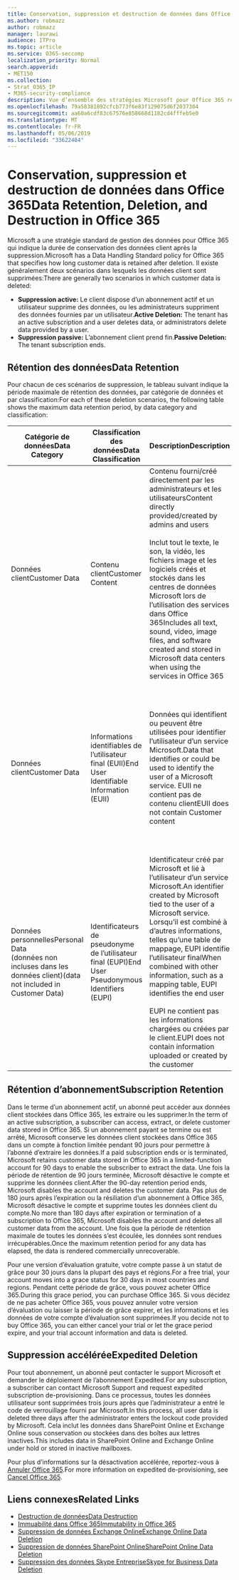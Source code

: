 ```yaml
---
title: Conservation, suppression et destruction de données dans Office 365
ms.author: robmazz
author: robmazz
manager: laurawi
audience: ITPro
ms.topic: article
ms.service: O365-seccomp
localization_priority: Normal
search.appverid:
- MET150
ms.collection:
- Strat_O365_IP
- M365-security-compliance
description: Vue d’ensemble des stratégies Microsoft pour Office 365 relatives à la rétention, la suppression et la destruction des données.
ms.openlocfilehash: 79a58381892cfcb773f6e83f129075d6f2037304
ms.sourcegitcommit: aa60a6cdf83c67576e858668d1182cd4fffeb5e0
ms.translationtype: MT
ms.contentlocale: fr-FR
ms.lasthandoff: 05/06/2019
ms.locfileid: "33622484"
---
```

# <a name="data-retention-deletion-and-destruction-in-office-365"></a><span data-ttu-id="b5daf-103">Conservation, suppression et destruction de données dans Office 365</span><span class="sxs-lookup"><span data-stu-id="b5daf-103">Data Retention, Deletion, and Destruction in Office 365</span></span>

<span data-ttu-id="b5daf-104">Microsoft a une stratégie standard de gestion des données pour Office 365 qui indique la durée de conservation des données client après la suppression.</span><span class="sxs-lookup"><span data-stu-id="b5daf-104">Microsoft has a Data Handling Standard policy for Office 365 that specifies how long customer data is retained after deletion.</span></span> <span data-ttu-id="b5daf-105">Il existe généralement deux scénarios dans lesquels les données client sont supprimées:</span><span class="sxs-lookup"><span data-stu-id="b5daf-105">There are generally two scenarios in which customer data is deleted:</span></span>

- <span data-ttu-id="b5daf-106">**Suppression active:** Le client dispose d’un abonnement actif et un utilisateur supprime des données, ou les administrateurs suppriment des données fournies par un utilisateur.</span><span class="sxs-lookup"><span data-stu-id="b5daf-106">**Active Deletion:** The tenant has an active subscription and a user deletes data, or administrators delete data provided by a user.</span></span>
- <span data-ttu-id="b5daf-107">**Suppression passive:** L’abonnement client prend fin.</span><span class="sxs-lookup"><span data-stu-id="b5daf-107">**Passive Deletion:** The tenant subscription ends.</span></span>

## <a name="data-retention"></a><span data-ttu-id="b5daf-108">Rétention des données</span><span class="sxs-lookup"><span data-stu-id="b5daf-108">Data Retention</span></span>

<span data-ttu-id="b5daf-109">Pour chacun de ces scénarios de suppression, le tableau suivant indique la période maximale de rétention des données, par catégorie de données et par classification:</span><span class="sxs-lookup"><span data-stu-id="b5daf-109">For each of these deletion scenarios, the following table shows the maximum data retention period, by data category and classification:</span></span>

| <span data-ttu-id="b5daf-110">Catégorie de données</span><span class="sxs-lookup"><span data-stu-id="b5daf-110">Data Category</span></span> | <span data-ttu-id="b5daf-111">Classification des données</span><span class="sxs-lookup"><span data-stu-id="b5daf-111">Data Classification</span></span> | <span data-ttu-id="b5daf-112">Description</span><span class="sxs-lookup"><span data-stu-id="b5daf-112">Description</span></span> | <span data-ttu-id="b5daf-113">Exemples</span><span class="sxs-lookup"><span data-stu-id="b5daf-113">Examples</span></span> | <span data-ttu-id="b5daf-114">Période de rétention</span><span class="sxs-lookup"><span data-stu-id="b5daf-114">Retention Period</span></span> |
|-----------------|-----------------|-----------------|----------------------------------|-------------------------------|
| <span data-ttu-id="b5daf-115">Données client</span><span class="sxs-lookup"><span data-stu-id="b5daf-115">Customer Data</span></span> | <span data-ttu-id="b5daf-116">Contenu client</span><span class="sxs-lookup"><span data-stu-id="b5daf-116">Customer Content</span></span>| <span data-ttu-id="b5daf-117">Contenu fourni/créé directement par les administrateurs et les utilisateurs</span><span class="sxs-lookup"><span data-stu-id="b5daf-117">Content directly provided/created by admins and users</span></span> <br><br> <span data-ttu-id="b5daf-118">Inclut tout le texte, le son, la vidéo, les fichiers image et les logiciels créés et stockés dans les centres de données Microsoft lors de l’utilisation des services dans Office 365</span><span class="sxs-lookup"><span data-stu-id="b5daf-118">Includes all text, sound, video, image files, and software created and stored in Microsoft data centers when using the services in Office 365</span></span> | <span data-ttu-id="b5daf-119">Exemples des applications Office 365 les plus couramment utilisées qui permettent aux utilisateurs de créer des données: Word, Excel, PowerPoint, Outlook et OneNote</span><span class="sxs-lookup"><span data-stu-id="b5daf-119">Examples of the most commonly used Office 365 applications that allow users to author data include Word, Excel, PowerPoint, Outlook, and OneNote</span></span> <br><br> <span data-ttu-id="b5daf-120">Le contenu du client inclut également les secrets fournis par le client (mots de passe, certificats, clés de chiffrement, clés de stockage).</span><span class="sxs-lookup"><span data-stu-id="b5daf-120">Customer content also includes customer-owned/provided secrets (passwords, certificates, encryption keys, storage keys)</span></span> | <span data-ttu-id="b5daf-121">**Scénario de suppression active:** au plus 30 jours</span><span class="sxs-lookup"><span data-stu-id="b5daf-121">**Active Deletion Scenario:** at most 30 days</span></span> <br><br> <span data-ttu-id="b5daf-122">**Scénario de suppression passive:** au plus 180 jours</span><span class="sxs-lookup"><span data-stu-id="b5daf-122">**Passive Deletion Scenario:** at most 180 days</span></span> |
| <span data-ttu-id="b5daf-123">Données client</span><span class="sxs-lookup"><span data-stu-id="b5daf-123">Customer Data</span></span> | <span data-ttu-id="b5daf-124">Informations identifiables de l’utilisateur final (EUII)</span><span class="sxs-lookup"><span data-stu-id="b5daf-124">End User Identifiable Information (EUII)</span></span> | <span data-ttu-id="b5daf-125">Données qui identifient ou peuvent être utilisées pour identifier l’utilisateur d’un service Microsoft.</span><span class="sxs-lookup"><span data-stu-id="b5daf-125">Data that identifies or could be used to identify the user of a Microsoft service.</span></span> <span data-ttu-id="b5daf-126">EUII ne contient pas de contenu client</span><span class="sxs-lookup"><span data-stu-id="b5daf-126">EUII does not contain Customer content</span></span> | <span data-ttu-id="b5daf-127">Nom d’utilisateur ou nom d’affichage (domaine\nom_utilisateur)</span><span class="sxs-lookup"><span data-stu-id="b5daf-127">User name or display name (DOMAIN\UserName)</span></span> <br><br> <span data-ttu-id="b5daf-128">Nom d’utilisateur principal (nom @ domaine)</span><span class="sxs-lookup"><span data-stu-id="b5daf-128">User principal name (name@domain)</span></span> <br><br>  <span data-ttu-id="b5daf-129">Adresses IP spécifiques de l’utilisateur</span><span class="sxs-lookup"><span data-stu-id="b5daf-129">User-specific IP addresses</span></span> | <span data-ttu-id="b5daf-130">**Scénario de suppression active:** au plus 180 jours (seule une action de l’administrateur client)</span><span class="sxs-lookup"><span data-stu-id="b5daf-130">**Active Deletion Scenario:** at most 180 days (only a tenant administrator action)</span></span> <br><br> <span data-ttu-id="b5daf-131">**Scénario de suppression passive:** au plus 180 jours</span><span class="sxs-lookup"><span data-stu-id="b5daf-131">**Passive Deletion Scenario:** at most 180 days</span></span> |
| <span data-ttu-id="b5daf-132">Données personnelles</span><span class="sxs-lookup"><span data-stu-id="b5daf-132">Personal Data</span></span> <br> <span data-ttu-id="b5daf-133">(données non incluses dans les données client)</span><span class="sxs-lookup"><span data-stu-id="b5daf-133">(data not included in Customer Data)</span></span> | <span data-ttu-id="b5daf-134">Identificateurs de pseudonyme de l’utilisateur final (EUPI)</span><span class="sxs-lookup"><span data-stu-id="b5daf-134">End User Pseudonymous Identifiers (EUPI)</span></span> | <span data-ttu-id="b5daf-135">Identificateur créé par Microsoft et lié à l’utilisateur d’un service Microsoft.</span><span class="sxs-lookup"><span data-stu-id="b5daf-135">An identifier created by Microsoft tied to the user of a Microsoft service.</span></span> <span data-ttu-id="b5daf-136">Lorsqu’il est combiné à d’autres informations, telles qu’une table de mappage, EUPI identifie l’utilisateur final</span><span class="sxs-lookup"><span data-stu-id="b5daf-136">When combined with other information, such as a mapping table, EUPI identifies the end user</span></span> <br><br> <span data-ttu-id="b5daf-137">EUPI ne contient pas les informations chargées ou créées par le client.</span><span class="sxs-lookup"><span data-stu-id="b5daf-137">EUPI does not contain information uploaded or created by the customer</span></span> | <span data-ttu-id="b5daf-138">GUID d’utilisateur, PUIDs ou sid</span><span class="sxs-lookup"><span data-stu-id="b5daf-138">User GUIDs, PUIDs, or SIDs</span></span> <br><br> <span data-ttu-id="b5daf-139">ID de session</span><span class="sxs-lookup"><span data-stu-id="b5daf-139">Session IDs</span></span> | <span data-ttu-id="b5daf-140">**Scénario de suppression active:** au plus 30 jours</span><span class="sxs-lookup"><span data-stu-id="b5daf-140">**Active Deletion Scenario:** at most 30 days</span></span> <br><br> <span data-ttu-id="b5daf-141">**Scénario de suppression passive:** au plus 180 jours</span><span class="sxs-lookup"><span data-stu-id="b5daf-141">**Passive Deletion Scenario:** at most 180 days</span></span> |

## <a name="subscription-retention"></a><span data-ttu-id="b5daf-142">Rétention d’abonnement</span><span class="sxs-lookup"><span data-stu-id="b5daf-142">Subscription Retention</span></span>

<span data-ttu-id="b5daf-143">Dans le terme d’un abonnement actif, un abonné peut accéder aux données client stockées dans Office 365, les extraire ou les supprimer.</span><span class="sxs-lookup"><span data-stu-id="b5daf-143">In the term of an active subscription, a subscriber can access, extract, or delete customer data stored in Office 365.</span></span> <span data-ttu-id="b5daf-144">Si un abonnement payant se termine ou est arrêté, Microsoft conserve les données client stockées dans Office 365 dans un compte à fonction limitée pendant 90 jours pour permettre à l’abonné d’extraire les données.</span><span class="sxs-lookup"><span data-stu-id="b5daf-144">If a paid subscription ends or is terminated, Microsoft retains customer data stored in Office 365 in a limited-function account for 90 days to enable the subscriber to extract the data.</span></span> <span data-ttu-id="b5daf-145">Une fois la période de rétention de 90 jours terminée, Microsoft désactive le compte et supprime les données client.</span><span class="sxs-lookup"><span data-stu-id="b5daf-145">After the 90-day retention period ends, Microsoft disables the account and deletes the customer data.</span></span> <span data-ttu-id="b5daf-146">Pas plus de 180 jours après l’expiration ou la résiliation d’un abonnement à Office 365, Microsoft désactive le compte et supprime toutes les données client du compte.</span><span class="sxs-lookup"><span data-stu-id="b5daf-146">No more than 180 days after expiration or termination of a subscription to Office 365, Microsoft disables the account and deletes all customer data from the account.</span></span> <span data-ttu-id="b5daf-147">Une fois que la période de rétention maximale de toutes les données s’est écoulée, les données sont rendues irrécupérables.</span><span class="sxs-lookup"><span data-stu-id="b5daf-147">Once the maximum retention period for any data has elapsed, the data is rendered commercially unrecoverable.</span></span>

<span data-ttu-id="b5daf-148">Pour une version d’évaluation gratuite, votre compte passe à un statut de grâce pour 30 jours dans la plupart des pays et régions.</span><span class="sxs-lookup"><span data-stu-id="b5daf-148">For a free trial, your account moves into a grace status for 30 days in most countries and regions.</span></span> <span data-ttu-id="b5daf-149">Pendant cette période de grâce, vous pouvez acheter Office 365.</span><span class="sxs-lookup"><span data-stu-id="b5daf-149">During this grace period, you can purchase Office 365.</span></span> <span data-ttu-id="b5daf-150">Si vous décidez de ne pas acheter Office 365, vous pouvez annuler votre version d’évaluation ou laisser la période de grâce expirer, et les informations et les données de votre compte d’évaluation sont supprimées.</span><span class="sxs-lookup"><span data-stu-id="b5daf-150">If you decide not to buy Office 365, you can either cancel your trial or let the grace period expire, and your trial account information and data is deleted.</span></span>

## <a name="expedited-deletion"></a><span data-ttu-id="b5daf-151">Suppression accélérée</span><span class="sxs-lookup"><span data-stu-id="b5daf-151">Expedited Deletion</span></span>

<span data-ttu-id="b5daf-152">Pour tout abonnement, un abonné peut contacter le support Microsoft et demander le déploiement de l’abonnement Expedited.</span><span class="sxs-lookup"><span data-stu-id="b5daf-152">For any subscription, a subscriber can contact Microsoft Support and request expedited subscription de-provisioning.</span></span> <span data-ttu-id="b5daf-153">Dans ce processus, toutes les données utilisateur sont supprimées trois jours après que l’administrateur a entré le code de verrouillage fourni par Microsoft.</span><span class="sxs-lookup"><span data-stu-id="b5daf-153">In this process, all user data is deleted three days after the administrator enters the lockout code provided by Microsoft.</span></span> <span data-ttu-id="b5daf-154">Cela inclut les données dans SharePoint Online et Exchange Online sous conservation ou stockées dans des boîtes aux lettres inactives.</span><span class="sxs-lookup"><span data-stu-id="b5daf-154">This includes data in SharePoint Online and Exchange Online under hold or stored in inactive mailboxes.</span></span>

<span data-ttu-id="b5daf-155">Pour plus d’informations sur la désactivation accélérée, reportez-vous à [Annuler Office 365](https://support.office.com/article/Cancel-Office-365-for-business-b1bc0bef-4608-4601-813a-cdd9f746709a).</span><span class="sxs-lookup"><span data-stu-id="b5daf-155">For more information on expedited de-provisioning, see [Cancel Office 365](https://support.office.com/article/Cancel-Office-365-for-business-b1bc0bef-4608-4601-813a-cdd9f746709a).</span></span>

## <a name="related-links"></a><span data-ttu-id="b5daf-156">Liens connexes</span><span class="sxs-lookup"><span data-stu-id="b5daf-156">Related Links</span></span>
- [<span data-ttu-id="b5daf-157">Destruction de données</span><span class="sxs-lookup"><span data-stu-id="b5daf-157">Data Destruction</span></span>](office-365-data-destruction.md)
- [<span data-ttu-id="b5daf-158">Immuabilité dans Office 365</span><span class="sxs-lookup"><span data-stu-id="b5daf-158">Immutability in Office 365</span></span>](office-365-data-immutability.md)
- [<span data-ttu-id="b5daf-159">Suppression de données Exchange Online</span><span class="sxs-lookup"><span data-stu-id="b5daf-159">Exchange Online Data Deletion</span></span>](office-365-exchange-online-data-deletion.md)
- [<span data-ttu-id="b5daf-160">Suppression de données SharePoint Online</span><span class="sxs-lookup"><span data-stu-id="b5daf-160">SharePoint Online Data Deletion</span></span>](office-365-sharepoint-online-data-deletion.md)
- [<span data-ttu-id="b5daf-161">Suppression des données Skype Entreprise</span><span class="sxs-lookup"><span data-stu-id="b5daf-161">Skype for Business Data Deletion</span></span>](office-365-skype-data-deletion.md)
